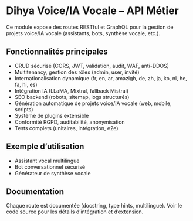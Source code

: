 # Dihya Voice/IA Vocale – API Métier

Ce module expose des routes RESTful et GraphQL pour la gestion de projets voice/IA vocale (assistants, bots, synthèse vocale, etc.).

## Fonctionnalités principales
- CRUD sécurisé (CORS, JWT, validation, audit, WAF, anti-DDOS)
- Multitenancy, gestion des rôles (admin, user, invité)
- Internationalisation dynamique (fr, en, ar, amazigh, de, zh, ja, ko, nl, he, fa, hi, es)
- Intégration IA (LLaMA, Mixtral, fallback Mistral)
- SEO backend (robots, sitemap, logs structurés)
- Génération automatique de projets voice/IA vocale (web, mobile, scripts)
- Système de plugins extensible
- Conformité RGPD, auditabilité, anonymisation
- Tests complets (unitaires, intégration, e2e)

## Exemple d’utilisation
- Assistant vocal multilingue
- Bot conversationnel sécurisé
- Générateur de synthèse vocale

## Documentation
Chaque route est documentée (docstring, type hints, multilingue). Voir le code source pour les détails d’intégration et d’extension.
